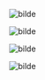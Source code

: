 ![bilde](https://github.com/Dataen/astralinda/assets/24706436/f810af61-e97b-4b62-9105-7c9bf4f3c1b9)

![bilde](https://github.com/Dataen/astralinda/assets/24706436/526a6a5d-a971-43db-89a2-b05422a59ce2)

![bilde](https://github.com/Dataen/astralinda/assets/24706436/2a3f4308-3bda-4708-b690-f54c30ada2e2)

![bilde](https://github.com/Dataen/astralinda/assets/24706436/e513f249-c4ad-4c8a-a1cc-d630162555cb)

